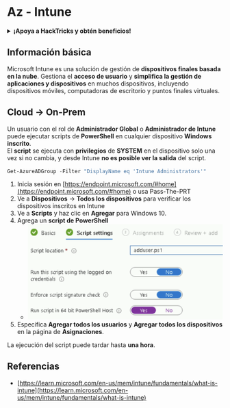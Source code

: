 # Az - Intune

<details>

<summary><strong>¡Apoya a HackTricks y obtén beneficios!</strong></summary>

* Si quieres ver a tu **empresa anunciada en HackTricks** o si quieres acceder a la **última versión de PEASS o descargar HackTricks en PDF** ¡Revisa los [**PLANES DE SUSCRIPCIÓN**](https://github.com/sponsors/carlospolop)!
* Obtén el [**oficial PEASS & HackTricks swag**](https://peass.creator-spring.com)
* Descubre [**The PEASS Family**](https://opensea.io/collection/the-peass-family), nuestra colección de exclusivos [**NFTs**](https://opensea.io/collection/the-peass-family)
* **Únete al** 💬 [**grupo de Discord**](https://discord.gg/hRep4RUj7f) o al [**grupo de telegram**](https://t.me/peass) o **sígueme** en **Twitter** 🐦 [**@carlospolopm**](https://twitter.com/carlospolopm).
* **Comparte tus trucos de hacking enviando PRs a los repositorios de** [**HackTricks**](https://github.com/carlospolop/hacktricks) y [**HackTricks Cloud**](https://github.com/carlospolop/hacktricks-cloud) en Github.

</details>

## Información básica

Microsoft Intune es una solución de gestión de **dispositivos finales basada en la nube**. Gestiona el **acceso de usuario** y **simplifica la gestión de aplicaciones y dispositivos** en muchos dispositivos, incluyendo dispositivos móviles, computadoras de escritorio y puntos finales virtuales.

## Cloud -> On-Prem

Un usuario con el rol de **Administrador Global** o **Administrador de Intune** puede ejecutar scripts de **PowerShell** en cualquier dispositivo **Windows inscrito**.\
El **script** se ejecuta con **privilegios** de **SYSTEM** en el dispositivo solo una vez si no cambia, y desde Intune **no es posible ver la salida** del script.

```powershell
Get-AzureADGroup -Filter "DisplayName eq 'Intune Administrators'"
```

1. Inicia sesión en [https://endpoint.microsoft.com/#home](https://endpoint.microsoft.com/#home) o usa Pass-The-PRT
2. Ve a **Dispositivos** -> **Todos los dispositivos** para verificar los dispositivos inscritos en Intune
3. Ve a **Scripts** y haz clic en **Agregar** para Windows 10.
4. Agrega un **script de PowerShell**
   * ****![](<../../.gitbook/assets/image (2) (1) (2).png>)****
5. Especifica **Agregar todos los usuarios** y **Agregar todos los dispositivos** en la página de **Asignaciones**.

La ejecución del script puede tardar hasta **una hora**.

## Referencias

* [https://learn.microsoft.com/en-us/mem/intune/fundamentals/what-is-intune](https://learn.microsoft.com/en-us/mem/intune/fundamentals/what-is-intune)